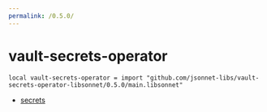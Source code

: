 ```yaml
---
permalink: /0.5.0/
---
```


# vault-secrets-operator

```jsonnet
local vault-secrets-operator = import "github.com/jsonnet-libs/vault-secrets-operator-libsonnet/0.5.0/main.libsonnet"
```



* [secrets](secrets/index.md)